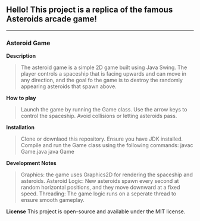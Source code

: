 ## Hello! This project is a replica of the famous Asteroids arcade game!

---
### Asteroid Game

**Description** 
> The asteroid game is a simple 2D game built using Java Swing. The player controls a spaceship that is facing upwards and can move in any direction, and the goal fo the game is to destroy the randomly appearing asteroids that spawn above.

**How to play**
> Launch the game by running the Game class.
> Use the arrow keys to control the spaceship.
> Avoid collisions or letting asteroids pass.

**Installation**
> Clone or downlaod this repository.
> Ensure you have JDK installed.
> Compile and run the Game class using the following commands:
>   javac Game.java
>   java Game

**Development Notes**
> Graphics: the game uses Graphics2D for rendering the spaceship and asteroids.
> Asteroid Logic: New asteroids spawn every second at random horizontal positions, and they move downward at a fixed speed.
> Threading: The game logic runs on a seperate thread to ensure smooth gameplay.

**License**
This project is open-source and available under the MIT license.
